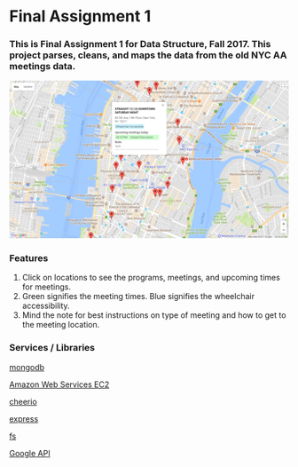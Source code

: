 # Final Assignment 1

### This is Final Assignment 1 for Data Structure, Fall 2017. This project parses, cleans, and maps the data from the old NYC AA meetings data. 

[![preview.png](https://github.com/benzyi/data-structures/blob/master/finalOne/aaMap.PNG)](http://ec2-18-216-156-193.us-east-2.compute.amazonaws.com:3000/aa)

### Features
1. Click on locations to see the programs, meetings, and upcoming times for meetings.
2. Green signifies the meeting times. Blue signifies the wheelchair accessibility. 
3. Mind the note for best instructions on type of meeting and how to get to the meeting location.

### Services / Libraries
[mongodb](https://www.mongodb.com/)

[Amazon Web Services EC2](https://aws.amazon.com/ec2/)

[cheerio](https://cheerio.js.org/)

[express](https://expressjs.com/)

[fs](https://www.npmjs.com/package/fs-js)

[Google API](https://developers.google.com/maps/)